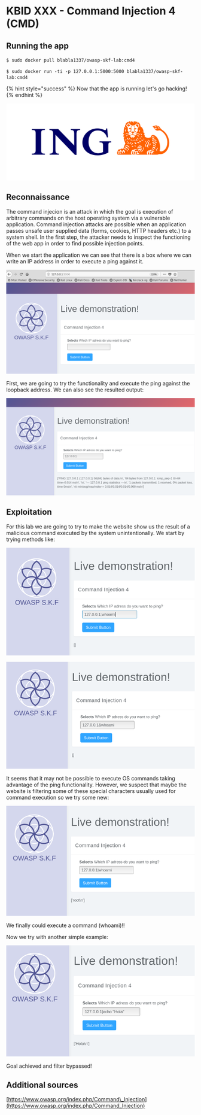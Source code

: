 # KBID XXX - Command Injection 4 (CMD)

## Running the app

```text
$ sudo docker pull blabla1337/owasp-skf-lab:cmd4
```

```text
$ sudo docker run -ti -p 127.0.0.1:5000:5000 blabla1337/owasp-skf-lab:cmd4
```

{% hint style="success" %}
Now that the app is running let's go hacking!
{% endhint %}

![Docker image and write-up thanks to ING!](.gitbook/assets/ing_primary_logo.png)


## Reconnaissance
The command injecion is an attack in which the goal is execution of 
arbitrary commands on the host operating system via a vulnerable 
application. Command injection attacks are possible when an application 
passes unsafe user supplied data (forms, cookies, HTTP headers etc.) to 
a system shell. In the first step, the attacker needs to inspect the 
functioning of the web app in order to find possible injection points.
 
When we start the application we can see that there is a box where we can write an IP address in order to execute a ping against it.

![](.gitbook/assets/cmd4-10.png)

First, we are going to try the functionality and execute the ping against the loopback address. We can also see the resulted output:

![](.gitbook/assets/cmd4-11.png)


## Exploitation
For this lab we are going to try to make the website show us the result of a malicious command executed by the system unintentionally.
We start by trying methods like:

![](.gitbook/assets/cmd4-12.png)

![](.gitbook/assets/cmd4-13.png)

It seems that it may not be possible to execute OS commands taking advantage of the ping functionality. However, we suspect that maybe the website is
filtering some of these special characters usually used for command execution so we try some new:

![](.gitbook/assets/cmd4-14.png)

We finally could execute a command (whoami)!!

Now we try with another simple example:

![](.gitbook/assets/cmd4-15.png)

Goal achieved and filter bypassed!

## Additional sources
[https://www.owasp.org/index.php/Command\_Injection](https://www.owasp.org/index.php/Command_Injection)
